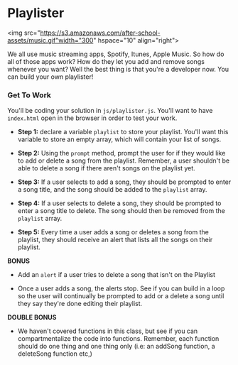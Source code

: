 # Playlister

<img src="https://s3.amazonaws.com/after-school-assets/music.gif"width="300" hspace="10" align="right">

We all use music streaming apps, Spotify, Itunes, Apple Music. So how do all of those apps work? How do they let you add and remove songs whenever you want? Well the best thing is that you're a developer now. You can build your own playlister!


### Get To Work

You'll be coding your solution in `js/playlister.js`. You'll want to have `index.html` open in the browser in order to test your work. 

+ **Step 1:** declare a variable `playlist` to store your playlist. You'll want this variable to store an empty array, which will contain your list of songs.

+ **Step 2:** Using the `prompt` method, prompt the user for if they would like to add or delete a song from the playlist. Remember, a user shouldn't be able to delete a song if there aren't songs on the playlist yet.

+ **Step 3:** If a user selects to add a song, they should be prompted to enter a song title, and the song should be added to the `playlist` array. 

+ **Step 4:** If a user selects to delete a song, they should be prompted to enter a song title to delete. The song should then be removed from the `playlist` array.


+ **Step 5:** Every time a user adds a song or deletes a song from the playlist, they should receive an alert that lists all the songs on their playlist.


**BONUS**
+ Add an `alert` if a user tries to delete a song that isn't on the Playlist

+ Once a user adds a song, the alerts stop. See if you can build in a loop so the user will continually be prompted to add or a delete a song until they say they're done editing their playlist.

**DOUBLE BONUS**

+ We haven't covered functions in this class, but see if you can compartmentalize the code into functions. Remember, each function should do one thing and one thing only (i.e: an addSong function, a deleteSong function etc,)